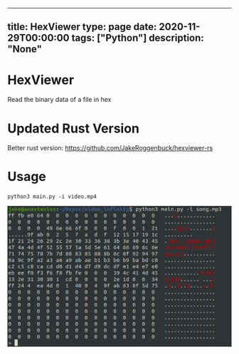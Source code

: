 
---
title: HexViewer
type: page
date: 2020-11-29T00:00:00
tags: ["Python"]
description: "None"
---


# HexViewer
Read the binary data of a file in hex

# Updated Rust Version
Better rust version: https://github.com/JakeRoggenbuck/hexviewer-rs

# Usage
```
python3 main.py -i video.mp4
```

![Example image](https://github.com/JakeRoggenbuck/HexViewer/blob/main/screenshot.png?raw=true)
